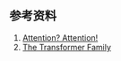 

## 参考资料

1. [Attention? Attention!](https://lilianweng.github.io/posts/2018-06-24-attention/)
2. [The Transformer Family](https://lilianweng.github.io/posts/2020-04-07-the-transformer-family/)